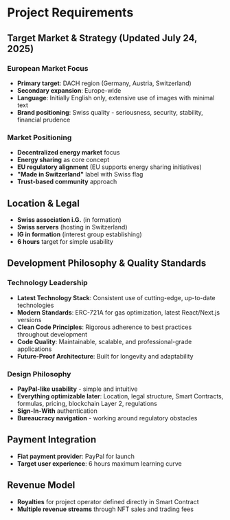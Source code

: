 # Project Requirements

## Target Market & Strategy (Updated July 24, 2025)

### European Market Focus
- **Primary target**: DACH region (Germany, Austria, Switzerland) 
- **Secondary expansion**: Europe-wide
- **Language**: Initially English only, extensive use of images with minimal text
- **Brand positioning**: Swiss quality - seriousness, security, stability, financial prudence

### Market Positioning
- **Decentralized energy market** focus
- **Energy sharing** as core concept
- **EU regulatory alignment** (EU supports energy sharing initiatives)
- **"Made in Switzerland"** label with Swiss flag
- **Trust-based community** approach

## Location & Legal
- **Swiss association i.G.** (in formation)
- **Swiss servers** (hosting in Switzerland)
- **IG in formation** (interest group establishing)
- **6 hours** target for simple usability

## Development Philosophy & Quality Standards

### Technology Leadership
- **Latest Technology Stack**: Consistent use of cutting-edge, up-to-date technologies
- **Modern Standards**: ERC-721A for gas optimization, latest React/Next.js versions
- **Clean Code Principles**: Rigorous adherence to best practices throughout development
- **Code Quality**: Maintainable, scalable, and professional-grade applications
- **Future-Proof Architecture**: Built for longevity and adaptability

### Design Philosophy
- **PayPal-like usability** - simple and intuitive
- **Everything optimizable later**: Location, legal structure, Smart Contracts, formulas, pricing, blockchain Layer 2, regulations
- **Sign-In-With** authentication
- **Bureaucracy navigation** - working around regulatory obstacles

## Payment Integration
- **Fiat payment provider**: PayPal for launch
- **Target user experience**: 6 hours maximum learning curve

## Revenue Model
- **Royalties** for project operator defined directly in Smart Contract
- **Multiple revenue streams** through NFT sales and trading fees